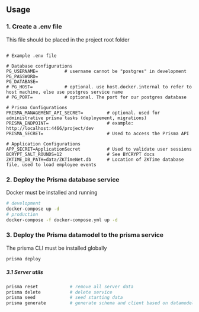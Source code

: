 
## Usage

### 1. Create  a .env file

This file should be placed in the project root folder

```.env

# Example .env file

# Database configurations
PG_USERNAME=          # username cannot be "postgres" in development
PG_PASSWORD=
PG_DATABASE=
# PG_HOST=            # optional. use host.docker.internal to refer to host machine, else use postgres service name
# PG_PORT=            # optional. The port for our postgres database

# Prisma Configurations
PRISMA_MANAGEMENT_API_SECRET=         # optional. used for administrative prisma tasks (deployement, migrations)
PRISMA_ENDPOINT=                      # example: http://localhost:4466/project/dev
PRISMA_SECRET=                        # Used to access the Prisma API

# Application Configurations
APP_SECRET=ApplicationSecret          # Used to validate user sessions
BCRYPT_SALT_ROUNDS=12                 # See BYCRYPT docs
ZKTIME_DB_PATH=data/ZKTimeNet.db      # Location of ZKTime database file, used to load employee events

```
### 2. Deploy the Prisma database service

Docker must be installed and running

```sh
# development
docker-compose up -d
# production
docker-compose -f docker-compose.yml up -d
```

### 3. Deploy the Prisma datamodel to the prisma service

The prisma CLI must be installed globally

```sh
prisma deploy
```

##### 3.1 Server utils

```sh
prisma reset            # remove all server data
prisma delete           # delete service
prisma seed             # seed starting data
prisma generate         # generate schema and client based on datamodel
```